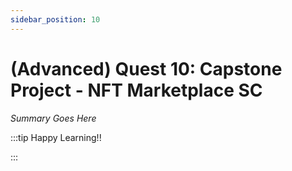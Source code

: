 ```yaml
---
sidebar_position: 10
---
```


# (Advanced) Quest 10: Capstone Project - NFT Marketplace SC

_Summary Goes Here_

:::tip Happy Learning!!

<QuestButton text="Go To Quest" link="https://app.stackup.dev/quest_page/advanced-quest-10-capstone-project---nft-marketplace-sc" />

:::
